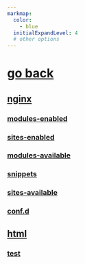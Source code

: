 ```yaml
---
markmap:
  color:
    - blue
  initialExpandLevel: 4
  # other options
---
```


# [go back](../index.html)
## [nginx](files/nginx/index.html)
### [modules-enabled](files/nginx/modules-enabled/index.html)
### [sites-enabled](files/nginx/sites-enabled/index.html)
### [modules-available](files/nginx/modules-available/index.html)
### [snippets](files/nginx/snippets/index.html)
### [sites-available](files/nginx/sites-available/index.html)
### [conf.d](files/nginx/conf.d/index.html)
## [html](files/html/index.html)
### [test](files/html/test/index.html)
